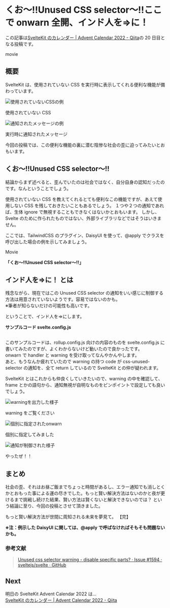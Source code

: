 # くお〜!!Unused CSS selector〜!!ここで onwarn 全開、インド人を=>に！

この記事は[SvelteKit のカレンダー | Advent Calendar 2022 - Qiita](https://qiita.com/advent-calendar/2022/sveltekit)の 20 日目となる投稿です。

movie

## 概要

SvelteKit は、使用されていない CSS を実行時に表示してくれる便利な機能が備わっています。

![使用されていないCSSの例]()

使用されていない CSS

![通知されたメッセージの例]()

実行時に通知されたメッセージ

今回の投稿では、この便利な機能の裏に潜む陰惨な社会の歪に迫ってみたいとおもいます。

## くお〜!!Unused CSS selector〜!!

結論からまず述べると、歪んでいたのは社会ではなく、自分自身の認知だったのです。なんということでしょう。

使用されていない CSS を教えてくれるとても便利なこの機能ですが、あえて使用しない CSS を残しておきたいこともあるでしょう。
１つや２つの通知であれば、生体 ignore で無視することもできなくはないかとおもいます。
しかし、Svelte のために作られたものではない、外部ライブラリなどではそうはいきません。

ここでは、TailwindCSS のプラグイン、DaisyUI を使って、@apply でクラスを呼び出した場合の例を示してみましょう。

Movie

**「くお〜!!Unused CSS selector〜!!」**

## インド人を=>に！ とは

残念ながら、現在ではこの Unused CSS selector の通知をいい感じに制御する方法は用意されていないようです。容易ではないのかも。<br>※筆者が知らないだけの可能性も高いです。

ということで、インド人を=>にします。

**サンプルコード svelte.config.js**

```javascript

```

このサンプルコードは、rollup.config.js 向けの内容のものを svelte.config.js に書いてみたのですが、よくわからないけど動いたので良かったです。<br>
onwarn で handler と warning を受け取ってなんやかんやします。<br>
あと、もうなんか疲れていたので warning の持つ code が css-unused-selector の通知を、全て return しているので SvelteKit との仲が疑われます。

SvelteKit とはこれからも仲良くしていきたいので、warning の中を確認して、frame とかの語句から、通知無視が自明なものをピンポイントで設定しても良いでしょう。

![warningを出力した様子]()

warning をご覧ください

![個別に指定されたonwarn]()

個別に指定してみました

![通知が制御された様子]()

やったぜ！！

## まとめ

社会の歪、それはお昼ご飯までちょっと時間があるし、エラー通知でも消しとくかとおもった事による運の尽きでした。もっと賢い解決方法はないのかと夜が更けるまで挑戦し続けた結果、賢い方法は賢くないと解決できないのでは？ という結論に至り、今回の投稿とさせて頂きました。

もっと賢い解決方法が世間に周知される未来を夢見て。 【完】

**※注：例示した DaisyUI に関しては、@apply で呼ばなければそもそも問題ないかも。**

### 参考文献

> [Unused css selector warning - disable specific parts? · Issue #1594 · sveltejs/svelte · GitHub](https://github.com/sveltejs/svelte/issues/1594)

## Next

明日の SvelteKit Advent Calendar 2022 は...<br>
[SvelteKit のカレンダー | Advent Calendar 2022 - Qiita](https://qiita.com/advent-calendar/2022/sveltekit)
